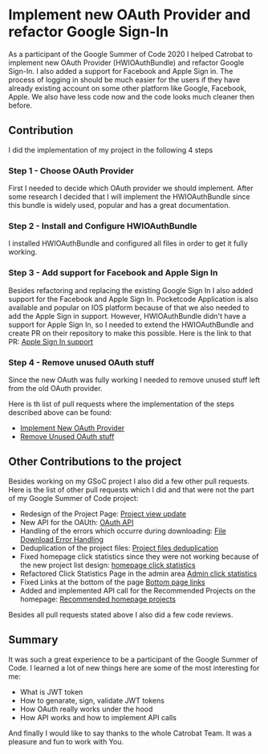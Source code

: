 # Implement new OAuth Provider and refactor Google Sign-In
As a participant of the Google Summer of Code 2020 I helped Catrobat to implement new OAuth Provider (HWIOAuthBundle) and refactor Google Sign-In. 
I also added a support for Facebook and Apple Sign in. The process of logging in should be much easier for the users if they have already existing account on some other platform like Google, Facebook, Apple. We also have less code now and the code looks much cleaner then before.
## Contribution
I did the implementation of my project in the following 4 steps
### Step 1 - Choose OAuth Provider
First I needed to decide which OAuth provider we should implement. After some research I decided that I will implement the HWIOAuthBundle since this bundle is widely used, popular and has a great documentation.
### Step 2 - Install and Configure HWIOAuthBundle
I installed HWIOAuthBundle and configured all files in order to get it fully working.
### Step 3 - Add support for Facebook and Apple Sign In
Besides refactoring and replacing the existing Google Sign In I also added support for the Facebook and Apple Sign In.
Pocketcode Application is also available and popular on IOS platform because of that we also needed to add the Apple Sign in support.
However, HWIOAuthBundle didn't have a support for Apple Sign In, so I needed to extend the HWIOAuthBundle and create PR on their repository to make this possible. Here is the link to that PR: [Apple Sign In support](https://github.com/hwi/HWIOAuthBundle/pull/1639)
### Step 4 - Remove unused OAuth stuff
Since the new OAuth was fully working I needed to remove unused stuff left from the old OAuth provider.

 Here is th list of pull requests where the implementation of the steps described above can be found:
- [Implement New OAuth Provider](https://github.com/Catrobat/Catroweb/pull/573)
- [Remove Unused OAuth stuff](https://github.com/Catrobat/Catroweb/pull/782)

## Other Contributions to the project
Besides working on my GSoC project I also did a few other pull requests.
Here is the list of other pull requests which I did and that were not the part of my Google Summer of Code project:
- Redesign of the Project Page: [Project view update](https://github.com/Catrobat/Catroweb/pull/685)
- New API for the OAUth: [OAuth API](https://github.com/Catrobat/Catroweb/pull/685)
- Handling of the errors which occurre during downloading: [File Download Error Handling](https://github.com/Catrobat/Catroweb/pull/787)
- Deduplication of the project files: [Project files deduplication](https://github.com/Catrobat/Catroweb/pull/794)
- Fixed homepage click statistics since they were not working because of the new project list design: [homepage click statistics](https://github.com/Catrobat/Catroweb/pull/830)
- Refactored Click Statistics Page in the admin area [Admin click statistics](https://github.com/Catrobat/Catroweb/pull/837)
- Fixed Links at the bottom of the page [Bottom page links](https://github.com/Catrobat/Catroweb/pull/838)
- Added and implemented API call for the Recommended Projects on the homepage: [Recommended homepage projects](https://github.com/Catrobat/Catroweb/pull/857)

Besides all pull requests stated above I also did a few code reviews.

## Summary
It was such a great experience to be a participant of the Google Summer of Code. I learned a lot of new things here are some of the most interesting for me:
- What is JWT token
- How to genarate, sign, validate JWT tokens
- How OAuth really works under the hood
- How API works and how to implement API calls

And finally I would like to say thanks to the whole Catrobat Team. It was a pleasure and fun to work with You.

